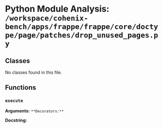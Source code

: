 # Python Module Analysis: `/workspace/cohenix-bench/apps/frappe/frappe/core/doctype/page/patches/drop_unused_pages.py`

## Classes

No classes found in this file.


## Functions

### `execute`
**Arguments:** ``
**Decorators:** ``

**Docstring:**
```

```

